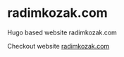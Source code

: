 # radimkozak.com
Hugo based website radimkozak.com

Checkout website [radimkozak.com](https://radimkozak.com)
